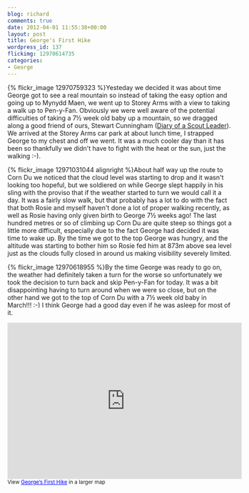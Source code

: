 ```yaml
---
blog: richard
comments: true
date: 2012-04-01 11:55:38+00:00
layout: post
title: George's First Hike
wordpress_id: 137
flickimg: 12970614735
categories:
- George
---
```


{% flickr_image 12970759323 %}Yesteday we decided it was about time George got to see a real
mountain so instead of taking the easy option and going up to Mynydd Maen, we went up to Storey
Arms with a view to taking a walk up to Pen-y-Fan. Obviously we were well aware of the potential
difficulties of taking a 7½ week old baby up a mountain, so we dragged along a good friend of
ours, Stewart Cunningham ([Diary of a Scout Leader]). We arrived at the Storey Arms car park at
about lunch time, I strapped George to my chest and off we went. It was a much cooler day than
it has been so thankfully we didn't have to fight with the heat or the sun, just the walking :-).

{% flickr_image 12971031044 alignright %}About half way up the route to Corn Du we noticed that
the cloud level was starting to drop and it wasn't looking too hopeful, but we soldiered on while
George slept happily in his sling with the proviso that if the weather started to turn we would
call it a day. It was a fairly slow walk, but that probably has a lot to do with the fact that
both Rosie and myself haven't done a lot of proper walking recently, as well as Rosie having only
given birth to George 7½ weeks ago! The last hundred metres or so of climbing up Corn Du are quite
steep so things got a little more difficult, especially due to the fact George had decided it was
time to wake up. By the time we got to the top George was hungry, and the altitude was starting to
bother him so Rosie fed him at 873m above sea level just as the clouds fully closed in around us
making visibility severely limited.

{% flickr_image 12970618955 %}By the time George was ready to go on, the weather had definitely
taken a turn for the worse so unfortunately we took the decision to turn back and skip Pen-y-Fan
for today. It was a bit disappointing having to turn around when we were so close, but on the other
hand we got to the top of Corn Du with a 7½ week old baby in March!!! :-) I think George had a good
day even if he was asleep for most of it.

<iframe src="http://maps.google.co.uk/maps/ms?msid=215094904436363903208.0004bc9c9ff4aa5f54060&amp;msa=0&amp;ie=UTF8&amp;t=h&amp;ll=51.877445,-3.441124&amp;spn=0.037091,0.090122&amp;z=13&amp;output=embed" height="350" width="525" frameborder="0" marginwidth="0" marginheight="0" scrolling="no"></iframe><br />
<small>View <a style="color: #0000ff; text-align: left;" href="http://maps.google.co.uk/maps/ms?msid=215094904436363903208.0004bc9c9ff4aa5f54060&amp;msa=0&amp;ie=UTF8&amp;t=h&amp;ll=51.877445,-3.441124&amp;spn=0.037091,0.090122&amp;z=13&amp;source=embed">George&#8217;s First Hike</a> in a larger map</small>

[Diary of a Scout Leader]: http://diaryofascoutleader.blogspot.co.uk/ "Diary of a Scout Leader"